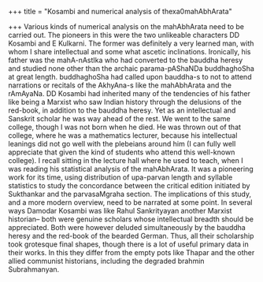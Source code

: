 +++
title = "Kosambi and numerical analysis of thexa0mahAbhArata"

+++
Various kinds of numerical analysis on the mahAbhArata need to be
carried out. The pioneers in this were the two unlikeable characters DD
Kosambi and E Kulkarni. The former was definitely a very learned man,
with whom I share intellectual and some what ascetic inclinations.
Ironically, his father was the mahA-nAstIka who had converted to the
bauddha heresy and studied none other than the archaic parama-pAShaNDa
buddhaghoSha at great length. buddhaghoSha had called upon bauddha-s to
not to attend narrations or recitals of the AkhyAna-s like the
mahAbhArata and the rAmAyaNa. DD Kosambi had inherited many of the
tendencies of his father like being a Marxist who saw Indian history
through the delusions of the red-book, in addition to the bauddha
heresy. Yet as an intellectual and Sanskrit scholar he was way ahead of
the rest. We went to the same college, though I was not born when he
died. He was thrown out of that college, where he was a mathematics
lecturer, because his intellectual leanings did not go well with the
plebeians around him (I can fully well appreciate that given the kind of
students who attend this well-known college). I recall sitting in the
lecture hall where he used to teach, when I was reading his statistical
analysis of the mahAbhArata. It was a pioneering work for its time,
using distribution of upa-parvan length and syllable statistics to study
the concordance between the critical edition initiated by Sukthankar and
the parvasaMgraha section. The implications of this study, and a more
modern overview, need to be narrated at some point. In several ways
Damodar Kosambi was like Rahul Sankrityayan another Marxist historian–
both were genuine scholars whose intellectual breadth should be
appreciated. Both were however deluded simultaneously by the bauddha
heresy and the red-book of the bearded German. Thus, all their
scholarship took grotesque final shapes, though there is a lot of useful
primary data in their works. In this they differ from the empty pots
like Thapar and the other allied communist historians, including the
degraded brahmin Subrahmanyan.

